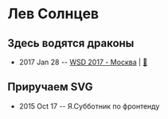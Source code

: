 # Лев Солнцев

## Здесь водятся драконы
- 2017 Jan 28 -- [WSD 2017 - Москва](https://www.youtube.com/watch?v=--Ex2-8MWFo)  | [:notebook:](https://wsd.events/2017/01/28/pres/here-be-dragons/)  
## Приручаем SVG
- 2015 Oct 17 -- Я.Субботник по фронтенду    
